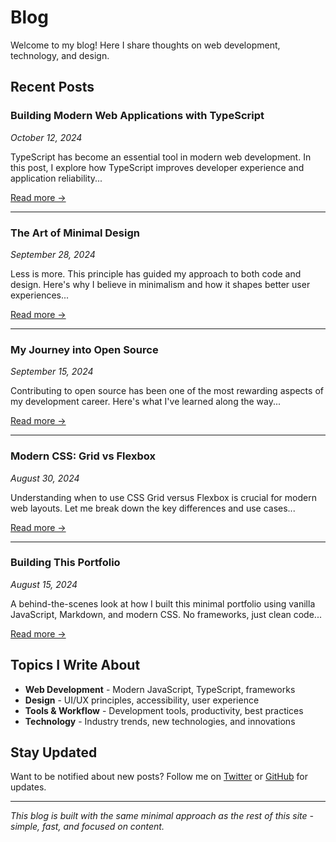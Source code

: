 # Blog

Welcome to my blog! Here I share thoughts on web development, technology, and design.

## Recent Posts

### Building Modern Web Applications with TypeScript
*October 12, 2024*

TypeScript has become an essential tool in modern web development. In this post, I explore how TypeScript improves developer experience and application reliability...

[Read more →](#post-typescript-modern-web)

---

### The Art of Minimal Design
*September 28, 2024*

Less is more. This principle has guided my approach to both code and design. Here's why I believe in minimalism and how it shapes better user experiences...

[Read more →](#post-minimal-design)

---

### My Journey into Open Source
*September 15, 2024*

Contributing to open source has been one of the most rewarding aspects of my development career. Here's what I've learned along the way...

[Read more →](#post-open-source-journey)

---

### Modern CSS: Grid vs Flexbox
*August 30, 2024*

Understanding when to use CSS Grid versus Flexbox is crucial for modern web layouts. Let me break down the key differences and use cases...

[Read more →](#post-css-grid-flexbox)

---

### Building This Portfolio
*August 15, 2024*

A behind-the-scenes look at how I built this minimal portfolio using vanilla JavaScript, Markdown, and modern CSS. No frameworks, just clean code...

[Read more →](#post-building-portfolio)

## Topics I Write About

- **Web Development** - Modern JavaScript, TypeScript, frameworks
- **Design** - UI/UX principles, accessibility, user experience
- **Tools & Workflow** - Development tools, productivity, best practices
- **Technology** - Industry trends, new technologies, and innovations

## Stay Updated

Want to be notified about new posts? Follow me on [Twitter](https://twitter.com/yourusername) or [GitHub](https://github.com/yourusername) for updates.

---

*This blog is built with the same minimal approach as the rest of this site - simple, fast, and focused on content.*